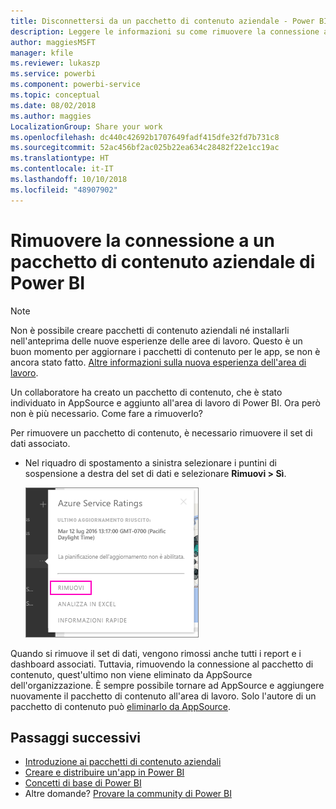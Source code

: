 ```yaml
---
title: Disconnettersi da un pacchetto di contenuto aziendale - Power BI
description: Leggere le informazioni su come rimuovere la connessione a un pacchetto di contenuto aziendale eliminando il relativo set di dati in Power BI.
author: maggiesMSFT
manager: kfile
ms.reviewer: lukaszp
ms.service: powerbi
ms.component: powerbi-service
ms.topic: conceptual
ms.date: 08/02/2018
ms.author: maggies
LocalizationGroup: Share your work
ms.openlocfilehash: dc440c42692b1707649fadf415dfe32fd7b731c8
ms.sourcegitcommit: 52ac456bf2ac025b22ea634c28482f22e1cc19ac
ms.translationtype: HT
ms.contentlocale: it-IT
ms.lasthandoff: 10/10/2018
ms.locfileid: "48907902"
---
```

# <a name="remove-your-connection-to-a-power-bi-organizational-content-pack"></a>Rimuovere la connessione a un pacchetto di contenuto aziendale di Power BI

> [!NOTE]
> Non è possibile creare pacchetti di contenuto aziendali né installarli nell'anteprima delle nuove esperienze delle aree di lavoro. Questo è un buon momento per aggiornare i pacchetti di contenuto per le app, se non è ancora stato fatto. [Altre informazioni sulla nuova esperienza dell'area di lavoro](service-create-the-new-workspaces.md).
> 

Un collaboratore ha creato un pacchetto di contenuto, che è stato individuato in AppSource e aggiunto all'area di lavoro di Power BI. Ora però non è più necessario.  Come fare a rimuoverlo?

Per rimuovere un pacchetto di contenuto, è necessario rimuovere il set di dati associato.  

* Nel riquadro di spostamento a sinistra selezionare i puntini di sospensione a destra del set di dati e selezionare **Rimuovi \> Sì**.  
  
  ![Rimuovere il pacchetto di contenuto](media/service-organizational-content-pack-disconnect/power-bi-remove-organizational-content-pack-dataset.png)

Quando si rimuove il set di dati, vengono rimossi anche tutti i report e i dashboard associati. Tuttavia, rimuovendo la connessione al pacchetto di contenuto, quest'ultimo non viene eliminato da AppSource dell'organizzazione.  È sempre possibile tornare ad AppSource e aggiungere nuovamente il pacchetto di contenuto all'area di lavoro. Solo l'autore di un pacchetto di contenuto può [eliminarlo da AppSource](service-organizational-content-pack-manage-update-delete.md).

## <a name="next-steps"></a>Passaggi successivi
* [Introduzione ai pacchetti di contenuto aziendali](service-organizational-content-pack-introduction.md) 
* [Creare e distribuire un'app in Power BI](service-create-distribute-apps.md) 
* [Concetti di base di Power BI](consumer/end-user-basic-concepts.md)  
* Altre domande? [Provare la community di Power BI](http://community.powerbi.com/)


